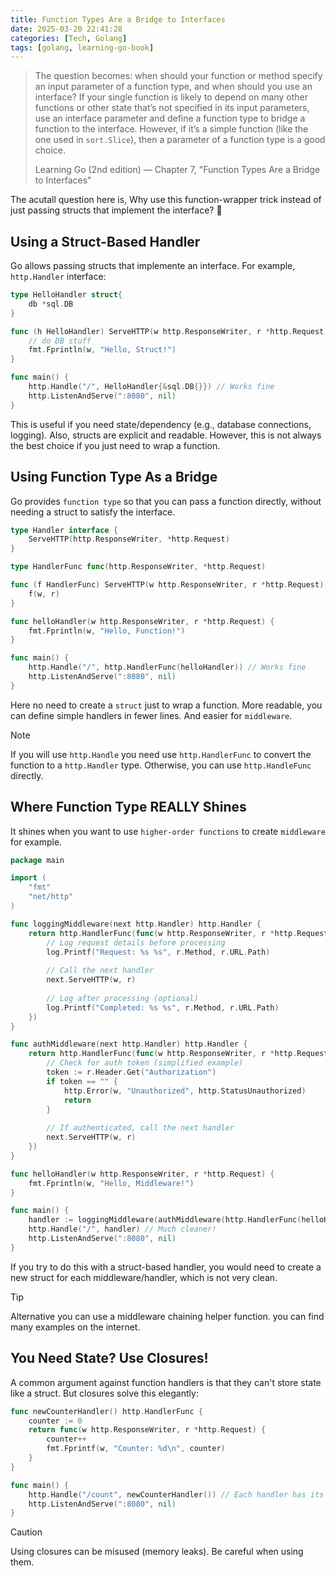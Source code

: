 ```yaml
---
title: Function Types Are a Bridge to Interfaces
date: 2025-03-20 22:41:28 
categories: [Tech, Golang]
tags: [golang, learning-go-book]
---
```


> The question becomes: when should your function or method specify an input parameter of a function type, and when should you use an interface? 
> If your single function is likely to depend on many other functions or other state that’s not specified in its input parameters, use an interface parameter and define a function type to bridge a function to the interface.
>  However, if it’s a simple function (like the one used in `sort.Slice`), then a parameter of a function type is a good choice.
>
> <footer>Learning Go (2nd edition) — Chapter 7, "Function Types Are a Bridge to Interfaces"</footer>

The acutall question here is, Why use this function-wrapper trick instead of just passing structs that implement the interface? 🤔

## Using a Struct-Based Handler
Go allows passing structs that implemente an interface. For example, `http.Handler` interface:
```go main.go
type HelloHandler struct{
    db *sql.DB
}

func (h HelloHandler) ServeHTTP(w http.ResponseWriter, r *http.Request) {
    // do DB stuff
    fmt.Fprintln(w, "Hello, Struct!")
}

func main() {
    http.Handle("/", HelloHandler{&sql.DB{}}) // Works fine
    http.ListenAndServe(":8080", nil)
}
```
This is useful if you need state/dependency (e.g., database connections, logging). Also, structs are explicit and readable.
However, this is not always the best choice if you just need to wrap a function.

## Using Function Type As a Bridge
Go provides `function type` so that you can pass a function directly, without needing a struct to satisfy the interface.
```go go/http.go
type Handler interface {
    ServeHTTP(http.ResponseWriter, *http.Request)
}

type HandlerFunc func(http.ResponseWriter, *http.Request)

func (f HandlerFunc) ServeHTTP(w http.ResponseWriter, r *http.Request) {
    f(w, r)
}
```
```go main.go
func helloHandler(w http.ResponseWriter, r *http.Request) {
    fmt.Fprintln(w, "Hello, Function!")
}

func main() {
    http.Handle("/", http.HandlerFunc(helloHandler)) // Works fine
    http.ListenAndServe(":8080", nil)
}
```
Here no need to create a `struct` just to wrap a function. More readable, you can define simple handlers in fewer lines. And easier for `middleware`.

> [!NOTE]
> If you will use `http.Handle` you need use `http.HandlerFunc` to convert the function to a `http.Handler` type. Otherwise, you can use `http.HandleFunc` directly.

## Where Function Type REALLY Shines
It shines when you want to use `higher-order functions` to create `middleware` for example.
```go main.go
package main

import (
    "fmt"
    "net/http"
)

func loggingMiddleware(next http.Handler) http.Handler {
    return http.HandlerFunc(func(w http.ResponseWriter, r *http.Request) {
        // Log request details before processing
        log.Printf("Request: %s %s", r.Method, r.URL.Path)
        
        // Call the next handler
        next.ServeHTTP(w, r)
        
        // Log after processing (optional)
        log.Printf("Completed: %s %s", r.Method, r.URL.Path)
    })
}

func authMiddleware(next http.Handler) http.Handler {
    return http.HandlerFunc(func(w http.ResponseWriter, r *http.Request) {
        // Check for auth token (simplified example)
        token := r.Header.Get("Authorization")
        if token == "" {
            http.Error(w, "Unauthorized", http.StatusUnauthorized)
            return
        }
        
        // If authenticated, call the next handler
        next.ServeHTTP(w, r)
    })
}

func helloHandler(w http.ResponseWriter, r *http.Request) {
    fmt.Fprintln(w, "Hello, Middleware!")
}

func main() {
    handler := loggingMiddleware(authMiddleware(http.HandlerFunc(helloHandler)))
    http.Handle("/", handler) // Much cleaner!
    http.ListenAndServe(":8080", nil)
}
```
If you try to do this with a struct-based handler, you would need to create a new struct for each middleware/handler, which is not very clean.

> [!TIP]
> Alternative you can use a middleware chaining helper function. you can find many examples on the internet.

## You Need State? Use Closures!
A common argument against function handlers is that they can't store state like a struct.
But closures solve this elegantly:
```go main.go
func newCounterHandler() http.HandlerFunc {
    counter := 0
    return func(w http.ResponseWriter, r *http.Request) {
        counter++
        fmt.Fprintf(w, "Counter: %d\n", counter)
    }
}

func main() {
    http.Handle("/count", newCounterHandler()) // Each handler has its own counter
    http.ListenAndServe(":8080", nil)
}
```
> [!CAUTION]
> Using closures can be misused (memory leaks). Be careful when using them.
